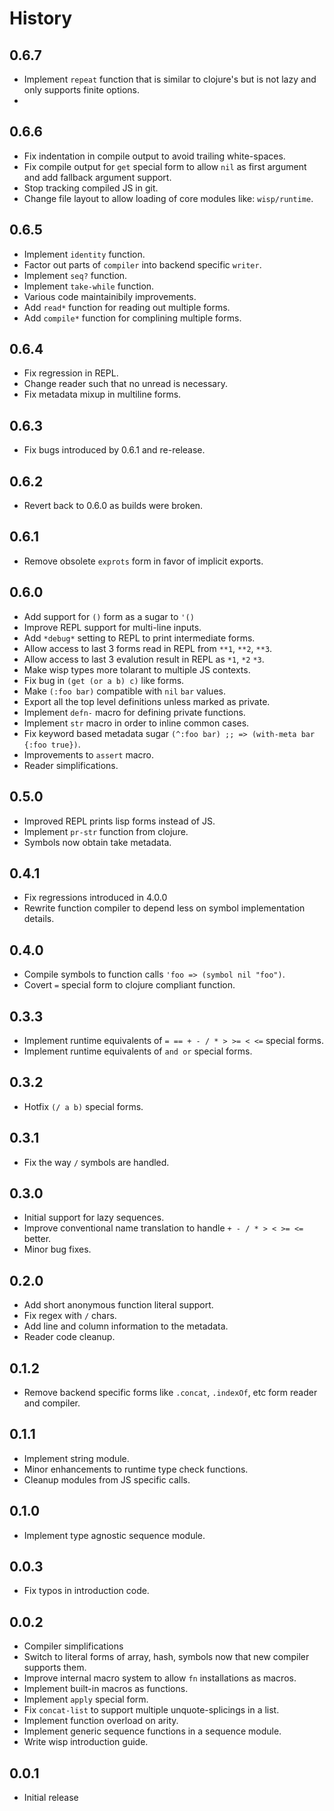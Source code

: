 # History

## 0.6.7

  - Implement `repeat` function that is similar to clojure's but
    is not lazy and only supports finite options.
  -

## 0.6.6

  - Fix indentation in compile output to avoid trailing white-spaces.
  - Fix compile output for `get` special form to allow `nil` as first
    argument and add fallback argument support.
  - Stop tracking compiled JS in git.
  - Change file layout to allow loading of core modules like: `wisp/runtime`.

## 0.6.5

  - Implement `identity` function.
  - Factor out parts of `compiler` into backend specific `writer`.
  - Implement `seq?` function.
  - Implement `take-while` function.
  - Various code maintainibily improvements.
  - Add `read*` function for reading out multiple forms.
  - Add `compile*` function for complining multiple forms.

## 0.6.4

  - Fix regression in REPL.
  - Change reader such that no unread is necessary.
  - Fix metadata mixup in multiline forms.

## 0.6.3

  - Fix bugs introduced by 0.6.1 and re-release.

## 0.6.2

  - Revert back to 0.6.0 as builds were broken.

## 0.6.1

  - Remove obsolete `exprots` form in favor of
    implicit exports.

## 0.6.0

  - Add support for `()` form as a sugar to `'()`
  - Improve REPL support for multi-line inputs.
  - Add `*debug*` setting to REPL to print intermediate forms.
  - Allow access to last 3 forms read in REPL from `**1`, `**2`, `**3`.
  - Allow access to last 3 evalution result in REPL as `*1`, `*2` `*3`.
  - Make wisp types more tolarant to multiple JS contexts.
  - Fix bug in `(get (or a b) c)` like forms.
  - Make `(:foo bar)` compatible with `nil` `bar` values.
  - Export all the top level definitions unless marked as private.
  - Implement `defn-` macro for defining private functions.
  - Implement `str` macro in order to inline common cases.
  - Fix keyword based metadata sugar `(^:foo bar) ;; => (with-meta bar {:foo true})`.
  - Improvements to `assert` macro.
  - Reader simplifications.

## 0.5.0

  - Improved REPL prints lisp forms instead of JS.
  - Implement `pr-str` function from clojure.
  - Symbols now obtain take metadata.

## 0.4.1

  - Fix regressions introduced in 4.0.0
  - Rewrite function compiler to depend less on symbol implementation details.

## 0.4.0

  - Compile symbols to function calls `'foo => (symbol nil "foo")`.
  - Covert `=` special form to clojure compliant function.

## 0.3.3

  - Implement runtime equivalents of `= == + - / * > >= < <=` special forms.
  - Implement runtime equivalents of `and or` special forms.

## 0.3.2

  - Hotfix `(/ a b)` special forms.

## 0.3.1

  - Fix the way `/` symbols are handled.

## 0.3.0

  - Initial support for lazy sequences.
  - Improve conventional name translation to handle `+ - / * > < >= <=` better.
  - Minor bug fixes.

## 0.2.0

  - Add short anonymous function literal support.
  - Fix regex with `/` chars.
  - Add line and column information to the metadata.
  - Reader code cleanup.

## 0.1.2

  - Remove backend specific forms like `.concat`, `.indexOf`, etc form
    reader and compiler.

## 0.1.1

  - Implement string module.
  - Minor enhancements to runtime type check functions.
  - Cleanup modules from JS specific calls.

## 0.1.0

  - Implement type agnostic sequence module.

## 0.0.3

  - Fix typos in introduction code.

## 0.0.2


  - Compiler simplifications
  - Switch to literal forms of array, hash, symbols now that new compiler
    supports them.
  - Improve internal macro system to allow `fn` installations as macros.
  - Implement built-in macros as functions.
  - Implement `apply` special form.
  - Fix `concat-list` to support multiple unquote-splicings in a list.
  - Implement function overload on arity.
  - Implement generic sequence functions in a sequence module.
  - Write wisp introduction guide.

## 0.0.1

  - Initial release
